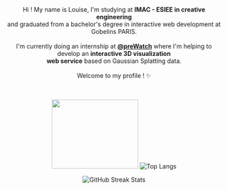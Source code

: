 <br><p align="center">Hi ! My name is Louise, I'm studying at <b>IMAC - ESIEE in creative engineering</b><br>and graduated
    from a bachelor's degree in interactive web development at Gobelins PARIS.<br><br>
    I'm currently doing an internship at **[@preWatch](https://www.prewatch.io/)** where I'm helping to develop an **interactive 3D visualization<br> web service** based on Gaussian Splatting data.
    <br><br>Welcome to my profile ! ✨<br>
</p>

##

<p align="center">
    <br><img width="200" height="160"
        src="https://user-images.githubusercontent.com/77757761/212425315-b9ae8e7d-c20a-4b7d-bd12-d83eefbf6fb2.gif">
    <img src="https://github-readme-stats.vercel.app/api/top-langs/?username=LouisePrd&theme=default&hide_border=false&include_all_commits=true&count_private=true&layout=compact"
        alt="Top Langs" />
    <br>
</p>


<p align="center">
    <img src="https://nirzak-streak-stats.vercel.app/?user=LouisePrd&theme=default&hide_border=false"
        alt="GitHub Streak Stats" />
</p>
